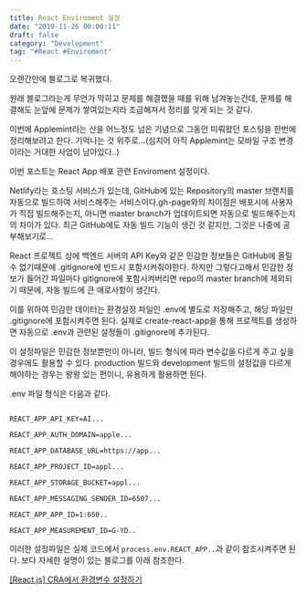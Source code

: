 ```yaml
---
title: React Enviroment 설정
date: "2019-11-26 00:00:11"
draft: false
category: "Development"
tag: "#React #Enviroment"
---
```


오랜간만에 블로그로 복귀했다.

원래 블로그라는게 무언가 막히고 문제를 해결했을 때를 위해 남겨놓는건데, 문제를 해결해도 눈앞에 문제가 쌓여있는지라 조급해져서 정리를 잊게 되는 것 같다.

이번에 Applemint라는 산을 어느정도 넘은 기념으로 그동안 미뤄왔던 포스팅을 한번에 정리해보려고 한다. 기억나는 것 위주로...(심지어 아직 Applemint는 모바일 구조 변경이라는 거대한 사업이 남아있다..)

이번 포스트는 React App 배포 관련 Enviroment 설정이다.

Netlify라는 호스팅 서비스가 있는데, GitHub에 있는 Repository의 master 브랜치를 자동으로 빌드하여 서비스해주는 서비스이다.gh-page와의 차이점은 배포시에 사용자가 직접 빌드해주는지, 아니면 master branch가 업데이트되면 자동으로 빌드해주는지의 차이가 있다. 최근 GitHub에도 자동 빌드 기능이 생긴 것 같지만, 그것은 나중에 공부해보기로...

React 프로젝트 상에 백엔드 서버의 API Key와 같은 민감한 정보들은 GitHub에 올릴수 없기때문에 .gitignore에 반드시 포함시켜줘야한다. 하지만 그렇다고해서 민감한 정보가 들어간 파일마다 gitignore에 포함시켜버리면 repo의 master branch에 제외되기 때문에, 자동 빌드에 큰 애로사항이 생긴다.

이를 위하여 민감한 데이터는 환경설정 파일인 .env에 별도로 저장해주고, 해당 파일만 .gitignore에 포함시켜주면 된다. 실제로 create-react-app을 통해 프로젝트를 생성하면 자동으로 .env과 관련된 설정들이 .gitignore에 추가된다.

이 설정파일은 민감한 정보뿐만이 아니라, 빌드 형식에 따라 변수값을 다르게 주고 싶을 경우에도 활용할 수 있다. production 빌드와 development 빌드의 설정값을 다르게 해야하는 경우는 왕왕 있는 편이니, 유용하게 활용하면 된다.

.env 파일 형식은 다음과 같다.

```

REACT_APP_API_KEY=AI...

REACT_APP_AUTH_DOMAIN=apple...

REACT_APP_DATABASE_URL=https://app...

REACT_APP_PROJECT_ID=appl...

REACT_APP_STORAGE_BUCKET=appl...

REACT_APP_MESSAGING_SENDER_ID=6507...

REACT_APP_APP_ID=1:650..

REACT_APP_MEASUREMENT_ID=G-YD..

```

이러한 설정파일은 실제 코드에서 `process.env.REACT_APP..`과 같이 참조시켜주면 된다. 보다 자세한 설명이 있는 블로그를 아래 참조한다.

[[React.js] CRA에서 환경변수 설정하기](http://lemonja.blogspot.com/2018/08/reactjs-cra.html)
